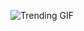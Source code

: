
<!-- GIF_SECTION -->
![Trending GIF](https://media2.giphy.com/media/v1.Y2lkPThiYjIxNzcyNnN0djJlajIyNG1ieWFrbXVucm81ajU3azY4bnpvZjZ4MXVxb2ZxbiZlcD12MV9naWZzX3NlYXJjaCZjdD1n/Ws6T5PN7wHv3cY8xy8/giphy.gif)
<!-- END_GIF_SECTION -->
